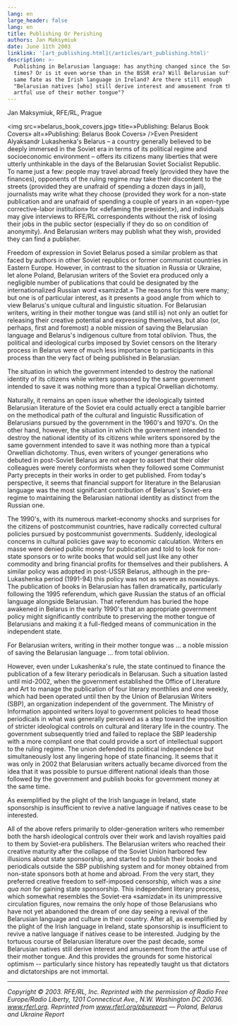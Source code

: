 ```yaml
---
lang: en
large_header: false
lang: en
title: Publishing Or Perishing
authors: Jan Maksymiuk
date: June 11th 2003
linklink: '[art_publishing.html](/articles/art_publishing.html)'
description: >-
  Publishing in Belarusian language: has anything changed since the Soviet
  times? Or is it even worse than in the BSSR era? Will Belarusian suffer the
  same fate as the Irish language in Ireland? Are there still enough
  "Belarusian natives [who] still derive interest and amusement from the
  artful use of their mother tongue"? 
---
```



Jan Maksymiuk, RFE/RL, Prague

<img src=»belarus_book_covers.jpg» title=»Publishing: Belarus Book Covers» alt=»Publishing: Belarus Book Covers» />Even President Alyaksandr Lukashenka's Belarus – a country generally believed to be deeply immersed in the Soviet era in terms of its political regime and socioeconomic environment – offers its citizens many liberties that were utterly unthinkable in the days of the Belarusian Soviet Socialist Republic. To name just a few: people may travel abroad freely (provided they have the finances), opponents of the ruling regime may take their discontent to the streets (provided they are unafraid of spending a dozen days in jail), journalists may write what they choose (provided they work for a non-state publication and are unafraid of spending a couple of years in an «open-type corrective-labor institution» for «defaming the president»), and individuals may give interviews to RFE/RL correspondents without the risk of losing their jobs in the public sector (especially if they do so on condition of anonymity). And Belarusian writers may publish what they wish, provided they can find a publisher.

Freedom of expression in Soviet Belarus posed a similar problem as that faced by authors in other Soviet republics or former communist countries in Eastern Europe. However, in contrast to the situation in Russia or Ukraine, let alone Poland, Belarusian writers of the Soviet era produced only a negligible number of publications that could be designated by the internationalized Russian word «samizdat.» The reasons for this were many; but one is of particular interest, as it presents a good angle from which to view Belarus's unique cultural and linguistic situation. For Belarusian writers, writing in their mother tongue was (and still is) not only an outlet for releasing their creative potential and expressing themselves, but also (or, perhaps, first and foremost) a noble mission of saving the Belarusian language and Belarus's indigenous culture from total oblivion. Thus, the political and ideological curbs imposed by Soviet censors on the literary process in Belarus were of much less importance to participants in this process than the very fact of being published in Belarusian.

The situation in which the government intended to destroy the national identity of its citizens while writers sponsored by the same government intended to save it was nothing more than a typical Orwellian dichotomy.

Naturally, it remains an open issue whether the ideologically tainted Belarusian literature of the Soviet era could actually erect a tangible barrier on the methodical path of the cultural and linguistic Russification of Belarusians pursued by the government in the 1960's and 1970's. On the other hand, however, the situation in which the government intended to destroy the national identity of its citizens while writers sponsored by the same government intended to save it was nothing more than a typical Orwellian dichotomy. Thus, even writers of younger generations who debuted in post-Soviet Belarus are not eager to assert that their older colleagues were merely conformists when they followed some Communist Party precepts in their works in order to get published. From today's perspective, it seems that financial support for literature in the Belarusian language was the most significant contribution of Belarus's Soviet-era regime to maintaining the Belarusian national identity as distinct from the Russian one.

The 1990's, with its numerous market-economy shocks and surprises for the citizens of postcommunist countries, have radically corrected cultural policies pursued by postcommunist governments. Suddenly, ideological concerns in cultural policies gave way to economic calculation. Writers en masse were denied public money for publication and told to look for non-state sponsors or to write books that would sell just like any other commodity and bring financial profits for themselves and their publishers. A similar policy was adopted in post-USSR Belarus, although in the pre-Lukashenka period (1991-94) this policy was not as severe as nowadays. The publication of books in Belarusian has fallen dramatically, particularly following the 1995 referendum, which gave Russian the status of an official language alongside Belarusian. That referendum has buried the hope awakened in Belarus in the early 1990's that an appropriate government policy might significantly contribute to preserving the mother tongue of Belarusians and making it a full-fledged means of communication in the independent state.

For Belarusian writers, writing in their mother tongue was ... a noble mission of saving the Belarusian language ... from total oblivion.

However, even under Lukashenka's rule, the state continued to finance the publication of a few literary periodicals in Belarusan. Such a situation lasted until mid-2002, when the government established the Office of Literature and Art to manage the publication of four literary monthlies and one weekly, which had been operated until then by the Union of Belarusian Writers (SBP), an organization independent of the government. The Ministry of Information appointed writers loyal to government policies to head those periodicals in what was generally perceived as a step toward the imposition of stricter ideological controls on cultural and literary life in the country. The government subsequently tried and failed to replace the SBP leadership with a more compliant one that could provide a sort of intellectual support to the ruling regime. The union defended its political independence but simultaneously lost any lingering hope of state financing. It seems that it was only in 2002 that Belarusian writers actually became divorced from the idea that it was possible to pursue different national ideals than those followed by the government and publish books for government money at the same time.

As exemplified by the plight of the Irish language in Ireland, state sponsorship is insufficient to revive a native language if natives cease to be interested.

All of the above refers primarily to older-generation writers who remember both the harsh ideological controls over their work and lavish royalties paid to them by Soviet-era publishers. The Belarusian writers who reached their creative maturity after the collapse of the Soviet Union harbored few illusions about state sponsorship, and started to publish their books and periodicals outside the SBP publishing system and for money obtained from non-state sponsors both at home and abroad. From the very start, they preferred creative freedom to self-imposed censorship, which was a  *sine qua non*  for gaining state sponsorship. This independent literary process, which somewhat resembles the Soviet-era «samizdat» in its unimpressive circulation figures, now remains the only hope of those Belarusians who have not yet abandoned the dream of one day seeing a revival of the Belarusian language and culture in their country. After all, as exemplified by the plight of the Irish language in Ireland, state sponsorship is insufficient to revive a native language if natives cease to be interested. Judging by the tortuous course of Belarusian literature over the past decade, some Belarusian natives still derive interest and amusement from the artful use of their mother tongue. And this provides the grounds for some historical optimism -- particularly since history has repeatedly taught us that dictators and dictatorships are not immortal.

<hr />

 *Copyright © 2003. RFE/RL, Inc. Reprinted with the permission of Radio Free Europe/Radio Liberty, 1201 Connecticut Ave., N.W. Washington DC 20036. www.rferl.org. Reprinted from www.rferl.org/pbureport — Poland, Belarus and Ukraine Report* 

